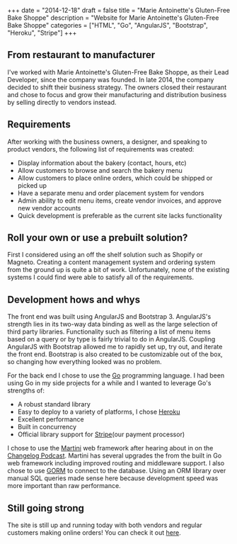 +++
date = "2014-12-18"
draft = false
title = "Marie Antoinette's Gluten-Free Bake Shoppe"
description = "Website for Marie Antoinette's Gluten-Free Bake Shoppe"
categories = ["HTML", "Go", "AngularJS", "Bootstrap", "Heroku", "Stripe"]
+++

## From restaurant to manufacturer
I've worked with Marie Antoinette's Gluten-Free Bake Shoppe, as their Lead Developer, since the company was founded. In late 2014, the company decided to shift their business strategy. The owners closed their restaurant and chose to focus and grow their manufacturing and distribution business by selling directly to vendors instead.

## Requirements
After working with the business owners, a designer, and speaking to product vendors, the following list of requirements was created:

* Display information about the bakery (contact, hours, etc)
* Allow customers to browse and search the bakery menu
* Allow customers to place online orders, which could be shipped or picked up
* Have a separate menu and order placement system for vendors
* Admin ability to edit menu items, create vendor invoices, and approve new vendor accounts
* Quick development is preferable as the current site lacks functionality

## Roll your own or use a prebuilt solution?

First I considered using an off the shelf solution such as Shopify or Magneto. Creating a content management system and ordering system from the ground up is quite a bit of work. Unfortunately, none of the existing systems I could find were able to satisfy all of the requirements.

## Development hows and whys

The front end was built using AngularJS and Bootstrap 3. AngularJS's strength lies in its two-way data binding as well as the large selection of third party libraries. Functionality such as filtering a list of menu items based on a query or by type is fairly trivial to do in AngularJS. Coupling AngularJS with Bootstrap allowed me to rapidly set up, try out, and iterate the front end. Bootstrap is also created to be customizable out of the box, so changing how everything looked was no problem.

For the back end I chose to use the [Go](http://golang.org/) programming language. I had been using Go in my side projects for a while and I wanted to leverage Go's strengths of:

* A robust standard library
* Easy to deploy to a variety of platforms, I chose [Heroku](https://www.heroku.com/)
* Excellent performance
* Built in concurrency
* Official library support for [Stripe](https://stripe.com/)(our payment processor)

I chose to use the [Martini](http://martini.codegangsta.io/) web framework after hearing about in on the [Changelog Podcast](https://changelog.com/117/). Martini has several upgrades the from the built in Go web framework including improved routing and middleware support. I also chose to use [GORM](https://github.com/jinzhu/gorm) to connect to the database. Using an ORM library over manual SQL queries made sense here because development speed was more important than raw performance.

## Still going strong

The site is still up and running today with both vendors and regular customers making online orders! You can check it out [here](https://www.mariesglutenfree.com).

